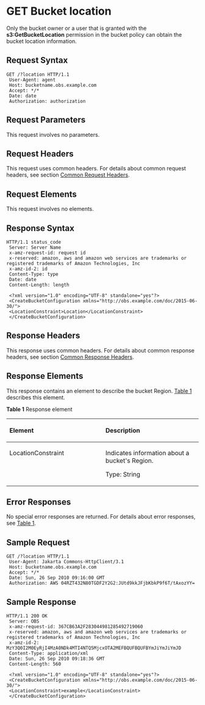 # GET Bucket location<a name="EN-US_TOPIC_0125560404"></a>

Only the bucket owner or a user that is granted with the  **s3:GetBucketLocation**  permission in the bucket policy can obtain the bucket location information.

## Request Syntax<a name="section29779194"></a>

```
GET /?location HTTP/1.1 
 User-Agent: agent
 Host: bucketname.obs.example.com 
 Accept: */*
 Date: date 
 Authorization: authorization
```

## Request Parameters<a name="section66686155"></a>

This request involves no parameters.

## Request Headers<a name="section63304483"></a>

This request uses common headers. For details about common request headers, see section  [Common Request Headers](common-request-headers.md).

## Request Elements<a name="section32869435"></a>

This request involves no elements.

## Response Syntax<a name="section45329261"></a>

```
HTTP/1.1 status_code 
 Server: Server Name 
 x-amz-request-id: request id 
 x-reserved: amazon, aws and amazon web services are trademarks or registered trademarks of Amazon Technologies, Inc 
 x-amz-id-2: id 
 Content-Type: type 
 Date: date 
 Content-Length: length 

 <?xml version="1.0" encoding="UTF-8" standalone="yes"?> 
 <CreateBucketConfiguration xmlns="http://obs.example.com/doc/2015-06-30/"> 
 <LocationConstraint>Location</LocationConstraint> 
 </CreateBucketConfiguration>
```

## Response Headers<a name="section5310165"></a>

This response uses common headers. For details about common response headers, see section  [Common Response Headers](common-response-headers.md).

## Response Elements<a name="section47791486"></a>

This response contains an element to describe the bucket Region.  [Table 1](#table25305148)  describes this element.

**Table  1**  Response element

<a name="table25305148"></a>
<table><thead align="left"><tr id="row47009632"><th class="cellrowborder" valign="top" width="50%" id="mcps1.2.3.1.1"><p id="p49683833"><a name="p49683833"></a><a name="p49683833"></a>Element</p>
</th>
<th class="cellrowborder" valign="top" width="50%" id="mcps1.2.3.1.2"><p id="p64967535"><a name="p64967535"></a><a name="p64967535"></a>Description</p>
</th>
</tr>
</thead>
<tbody><tr id="row27878953"><td class="cellrowborder" valign="top" width="50%" headers="mcps1.2.3.1.1 "><p id="p43602703"><a name="p43602703"></a><a name="p43602703"></a>LocationConstraint</p>
</td>
<td class="cellrowborder" valign="top" width="50%" headers="mcps1.2.3.1.2 "><p id="p42158091"><a name="p42158091"></a><a name="p42158091"></a>Indicates information about a bucket's Region.</p>
<p id="p43878499"><a name="p43878499"></a><a name="p43878499"></a>Type: String</p>
</td>
</tr>
</tbody>
</table>

## Error Responses<a name="section27470193"></a>

No special error responses are returned. For details about error responses, see  [Table 1](error-codes.md#table30733758).

## Sample Request<a name="section7915861"></a>

```
GET /?location HTTP/1.1 
 User-Agent: Jakarta Commons-HttpClient/3.1 
 Host: bucketname.obs.example.com
 Accept: */*
 Date: Sun, 26 Sep 2010 09:16:00 GMT  
 Authorization: AWS 04RZT432N80TGDF2Y2G2:JUtd9kkJFjbKbkP9f6T/tAxozYY= 
```

## Sample Response<a name="section4133890"></a>

```
HTTP/1.1 200 OK 
 Server: OBS 
 x-amz-request-id: 367CB63A2F283044981285492719060 
 x-reserved: amazon, aws and amazon web services are trademarks or registered trademarks of Amazon Technologies, Inc 
 x-amz-id-2: MzY3Q0I2M0EyRjI4MzA0NDk4MTI4NTQ5MjcxOTA2MEFBQUFBQUFBYmJiYmJiYmJD 
 Content-Type: application/xml 
 Date: Sun, 26 Sep 2010 09:18:36 GMT 
 Content-Length: 560 

 <?xml version="1.0" encoding="UTF-8" standalone="yes"?> 
 <CreateBucketConfiguration xmlns="http://obs.example.com/doc/2015-06-30/"> 
 <LocationConstraint>example</LocationConstraint> 
 </CreateBucketConfiguration>
```

